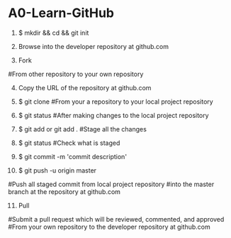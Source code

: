 # A0-Learn-GitHub

1.  $ mkdir <local project repository> && cd <local project repository> && git init

2.  Browse into the developer repository at github.com

3.  Fork 

#From other repository to your own repository

4.  Copy the URL of the repository at github.com

5.  $ git clone <repository url> #From your a repository to your local project repository

6.  $ git status #After making changes to the local project repository

7.  $ git add <file-name> or git add . #Stage all the changes

8.  $ git status #Check what is staged

9.  $ git commit -m 'commit description'

10. $ git push -u origin master 

#Push all staged commit from local project repository 
#into the master branch at the repository at github.com

11. Pull 

#Submit a pull request which will be reviewed, commented, and approved
#From your own repository to the developer repository at github.com
